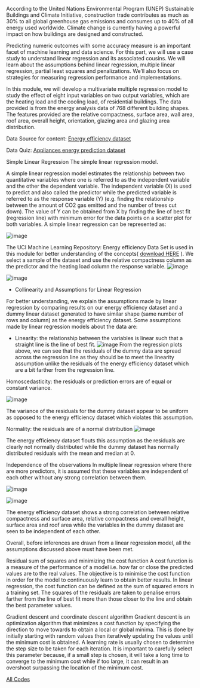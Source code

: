 According to the United Nations Environmental Program (UNEP) Sustainable Buildings and Climate Initiative, construction trade contributes as much as 30% to all global greenhouse gas emissions and consumes up to 40% of all energy used worldwide. Climate change is currently having a powerful impact on how buildings are designed and constructed.

Predicting numeric outcomes with some accuracy measure is an important facet of machine learning and data science. For this part, we will use a case study to understand linear regression and its associated cousins. We will learn about the assumptions behind linear regression, multiple linear regression, partial least squares and penalizations. We’ll also focus on strategies for measuring regression performance and implementations.

In this module, we will develop a multivariate multiple regression model to study the effect of eight input variables on two output variables, which are the heating load and the cooling load, of residential buildings. The data provided is from the energy analysis data of 768 different building shapes. The features provided are the relative compactness, surface area, wall area, roof area, overall height, orientation, glazing area and glazing area distribution.

Data Source for content:  [Energy efficiency dataset](https://docs.google.com/spreadsheets/d/1vT62mqIIdmSmBc_n47PruZybP-96DVSj/edit?usp=share_link&ouid=103106601474617958935&rtpof=true&sd=true)

Data Quiz:  [Appliances energy prediction dataset](https://drive.google.com/file/d/1Eru_UHVc3WLHVveC9Q8K9QUxlzYeHt18/view?usp=share_link)

Simple Linear Regression
The simple linear regression model.

A simple linear regression model estimates the relationship between two quantitative variables where one is referred to as the independent variable and the other the dependent variable. The independent variable (X) is used to predict and also called the predictor while the predicted variable is referred to as the response variable (Y) (e.g. finding the relationship between the amount of CO2 gas emitted and the number of trees cut down). The value of Y can be obtained from X by finding the line of best fit (regression line) with minimum error for the data points on a scatter plot for both variables. A simple linear regression can be represented as:

![image](https://user-images.githubusercontent.com/93423367/204094553-d93144f0-540f-4a2c-affe-a9a15ac03478.png)

The UCI Machine Learning Repository: Energy efficiency Data Set is used in this module for better understanding of the concepts( [download HERE](https://docs.google.com/spreadsheets/d/1vT62mqIIdmSmBc_n47PruZybP-96DVSj/edit?usp=share_link&ouid=103106601474617958935&rtpof=true&sd=true) ). We select a sample of the dataset and use the relative compactness column as the predictor and the heating load column the response variable.
![image](https://user-images.githubusercontent.com/93423367/204094613-aaee70c4-c276-44e6-9385-0a9df3f06d5c.png)

![image](https://user-images.githubusercontent.com/93423367/204094627-5c7e954d-f7cb-41c7-9ba5-405b0d5ee5c3.png)

- Collinearity and Assumptions for Linear Regression

For better understanding, we explain the assumptions made by linear regression by comparing results on our energy efficiency dataset and a dummy linear dataset generated to have similar shape (same number of rows and column) as the energy efficiency dataset. Some assumptions made by linear regression models about the data are:

- Linearity: the relationship between the variables is linear such that a straight line is the line of best fit.
 ![image](https://user-images.githubusercontent.com/93423367/204094683-d39deb43-fd5c-4d64-9b05-fb91facd0f0a.png)
 From the regression plots above, we can see that the residuals of the dummy data are spread across the regression line as they should be to meet the linearity assumption unlike the residuals of the energy efficiency dataset which are a bit farther from the regression line.

Homoscedasticity: the residuals or prediction errors are of equal or constant variance.

![image](https://user-images.githubusercontent.com/93423367/204094704-b4ea5f70-6e4d-4687-b9ab-28cd41a6f0b0.png)

The variance of the residuals for the dummy dataset appear to be uniform as opposed to the energy efficiency dataset which violates this assumption.

Normality: the residuals are of a normal distribution
![image](https://user-images.githubusercontent.com/93423367/204094726-8eb270c1-5dac-4a08-8f9f-9a470ee9dc55.png)

The energy efficiency dataset flouts this assumption as the residuals are clearly not normally distributed while the dummy dataset has normally distributed residuals with the mean and median at 0. 

Independence of the observations
In multiple linear regression where there are more predictors, it is assumed that these variables are independent of each other without any strong correlation between them.

![image](https://user-images.githubusercontent.com/93423367/204094746-e5000e1d-6af8-4dd2-84b5-6a7d8db6f1f5.png)

![image](https://user-images.githubusercontent.com/93423367/204094758-2385d880-9807-49ca-948c-7f673edfd5b4.png)

The energy efficiency dataset shows a strong correlation between relative compactness and surface area, relative compactness and overall height, surface area and roof area while the variables in the dummy dataset are seen to be independent of each other.

Overall, before inferences are drawn from a linear regression model, all the assumptions discussed above must have been met.

Residual sum of squares and minimizing the cost function
A cost function is a measure of the performance of a model i.e. how far or close the predicted values are to the real values. The objective is to minimise the cost function in order for the model to continuously learn to obtain better results. In linear regression, the cost function can be defined as the sum of squared errors in a training set. The squares of the residuals are taken to penalise errors farther from the line of best fit more than those closer to the line and obtain the best parameter values. 

Gradient descent and coordinate descent algorithm
Gradient descent is an optimization algorithm that minimizes a cost function by specifying the direction to move towards to obtain a local or global minima. This is done by initially starting with random values then iteratively updating the values until the minimum cost is obtained.  A learning rate is usually chosen to determine the step size to be taken for each iteration. It is important to carefully select this parameter because, if a small step is chosen, it will take a long time to converge to the minimum cost while if too large, it can result in an overshoot surpassing the location of the minimum cost.

[All Codes](https://gist.github.com/HamoyeHQ/d44bece91e108d0fb6dda16d61559e86)
